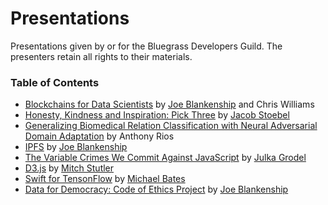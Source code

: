 # Presentations

Presentations given by or for the Bluegrass Developers Guild. The presenters retain all rights to their materials.

### Table of Contents

* [Blockchains for Data Scientists](https://github.com/joeblankenship1/presentations/blob/master/BDSG_blockchaintech.pdf) by [Joe Blankenship](https://thejoeblankenship.com/) and Chris Williams
* [Honesty, Kindness and Inspiration: Pick Three](https://github.com/jstoebel/critical_response_talk) by [Jacob Stoebel](http://www.jstoebel.com/)
* [Generalizing Biomedical Relation Classification with Neural Adversarial Domain Adaptation](https://github.com/joeblankenship1/presentations/blob/master/BDSG_relationExtraction.pdf) by Anthony Rios
* [IPFS](https://github.com/bluegrass-devs/presentations/blob/master/BDSG_IPFS.pdf) by [Joe Blankenship](https://thejoeblankenship.com/)
* [The Variable Crimes We Commit Against JavaScript](https://github.com/bluegrass-devs/presentations/blob/master/BDSG_The_Variable_Crimes_We_Commit_Against_JavaScript.pdf) by [Julka Grodel](https://github.com/julka)
* [D3.js](https://github.com/bluegrass-devs/presentations/blob/master/D3js-6-28.pptx) by [Mitch Stutler](http://mitchstutler.com/)
* [Swift for TensonFlow](https://github.com/bluegrass-devs/presentations/blob/master/Swift_for_Tensorflow.pdf) by [Michael Bates](http://mklbtz.com/)
* [Data for Democracy: Code of Ethics Project](https://github.com/bluegrass-devs/presentations/blob/master/BDSG_d4d_ethics.pdf) by [Joe Blankenship](https://thejoeblankenship.com/)
